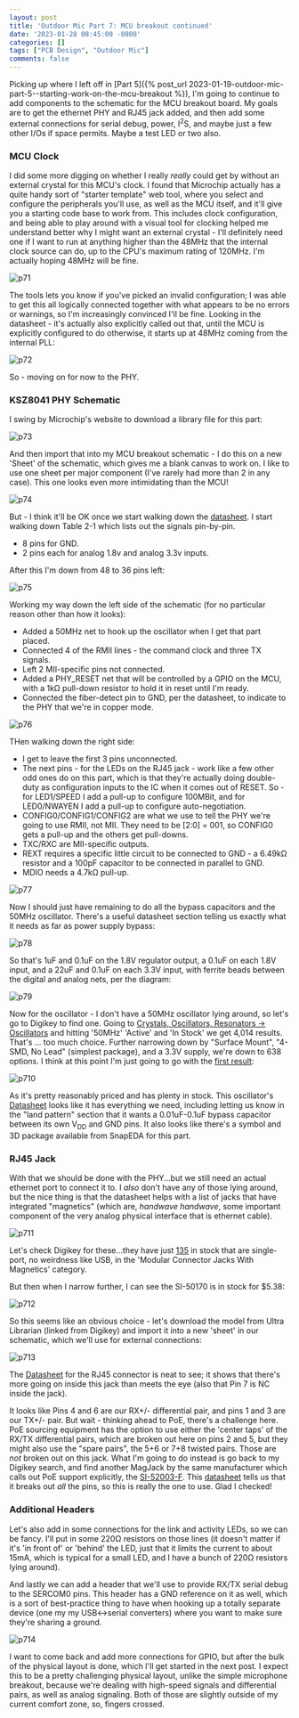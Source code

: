 ```yaml
---
layout: post
title: 'Outdoor Mic Part 7: MCU breakout continued'
date: '2023-01-28 08:45:00 -0800'
categories: []
tags: ["PCB Design", "Outdoor Mic"]
comments: false
---
```

Picking up where I left off in [Part 5]({% post_url 2023-01-19-outdoor-mic-part-5--starting-work-on-the-mcu-breakout %}), I'm going to continue to add components to the schematic for the MCU breakout board.  My goals are to get the ethernet PHY and RJ45 jack added, and then add some external connections for serial debug, power, I<sup>2</sup>S, and maybe just a few other I/Os if space permits.  Maybe a test LED or two also.

### MCU Clock

I did some more digging on whether I really *really* could get by without an external crystal for this MCU's clock.  I found that Microchip actually has a quite handy sort of "starter template" web tool, where you select and configure the peripherals you'll use, as well as the MCU itself, and it'll give you a starting code base to work from.  This includes clock configuration, and being able to play around with a visual tool for clocking helped me understand better why I might want an external crystal - I'll definitely need one if I want to run at anything higher than the 48MHz that the internal clock source can do, up to the CPU's maximum rating of 120MHz.  I'm actually hoping 48MHz will be fine.

![p71](/assets/img/part7-1.png)

The tools lets you know if you've picked an invalid configuration; I was able to get this all logically connected together with what appears to be no errors or warnings, so I'm increasingly convinced I'll be fine.  Looking in the datasheet - it's actually also explicitly called out that, until the MCU is explicitly configured to do otherwise, it starts up at 48MHz coming from the internal PLL:

![p72](/assets/img/part7-2.png)

So - moving on for now to the PHY.

### KSZ8041 PHY Schematic

I swing by Microchip's website to download a library file for this part:

![p73](/assets/img/part7-3.png)

And then import that into my MCU breakout schematic - I do this on a new 'Sheet' of the schematic, which gives me a blank canvas to work on.  I like to use one sheet per major component (I've rarely had more than 2 in any case).  This one looks even more intimidating than the MCU!

![p74](/assets/img/part7-4.png)

But - I think it'll be OK once we start walking down the [datasheet](https://ww1.microchip.com/downloads/en/DeviceDoc/00002436B.pdf).  I start walking down Table 2-1 which lists out the signals pin-by-pin.

* 8 pins for GND.
* 2 pins each for analog 1.8v and analog 3.3v inputs.

After this I'm down from 48 to 36 pins left:

![p75](/assets/img/part7-5.png)

Working my way down the left side of the schematic (for no particular reason other than how it looks):

* Added a 50MHz net to hook up the oscillator when I get that part placed.
* Connected 4 of the RMII lines - the command clock and three TX signals.
* Left 2 MII-specific pins not connected.
* Added a PHY_RESET net that will be controlled by a GPIO on the MCU, with a 1kΩ pull-down resistor to hold it in reset until I'm ready.
* Connected the fiber-detect pin to GND, per the datasheet, to indicate to the PHY that we're in copper mode.

![p76](/assets/img/part7-6.png)

THen walking down the right side:

* I get to leave the first 3 pins unconnected.
* The next pins - for the LEDs on the RJ45 jack - work like a few other odd ones do on this part, which is that they're actually doing double-duty as configuration inputs to the IC when it comes out of RESET.  So - for LED1/SPEED I add a pull-up to configure 100MBit, and for LED0/NWAYEN I add a pull-up to configure auto-negotiation.
* CONFIG0/CONFIG1/CONFIG2 are what we use to tell the PHY we're going to use RMII, not MII.  They need to be [2:0] = 001, so CONFIG0 gets a pull-up and the others get pull-downs.
* TXC/RXC are MII-specific outputs.
* REXT requires a specific little circuit to be connected to GND - a 6.49kΩ resistor and a 100pF capacitor to be connected in parallel to GND.
* MDIO needs a 4.7kΩ pull-up.

![p77](/assets/img/part7-7.png)

Now I should just have remaining to do all the bypass capacitors and the 50MHz oscillator.  There's a useful datasheet section telling us exactly what it needs as far as power supply bypass:

![p78](/assets/img/part7-8.png)

So that's 1uF and 0.1uF on the 1.8V regulator output, a 0.1uF on each 1.8V input, and a 22uF and 0.1uF on each 3.3V input, with ferrite beads between the digital and analog nets, per the diagram:

![p79](/assets/img/part7-9.png)

Now for the oscillator - I don't have a 50MHz oscillator lying around, so let's go to Digikey to find one.  Going to [Crystals, Oscillators, Resonators -> Oscillators](https://www.digikey.com/en/products/filter/oscillators/172) and hitting '50MHz' 'Active' and 'In Stock' we get 4,014 results.  That's ... too much choice.  Further narrowing down by "Surface Mount", "4-SMD, No Lead" (simplest package), and a 3.3V supply, we're down to 638 options.  I think at this point I'm just going to go with the [first result](https://www.digikey.com/en/products/detail/ecs-inc/ECS-2333-500-BN-TR/3927356):

![p710](/assets/img/part7-10.png)

As it's pretty reasonably priced and has plenty in stock.  This oscillator's [Datasheet](https://ecsxtal.com/store/pdf/ecs-2325-2333.pdf) looks like it has everything we need, including letting us know in the "land pattern" section that it wants a 0.01uF-0.1uF bypass capacitor between its own V<sub>DD</sub> and GND pins.  It also looks like there's a symbol and 3D package available from SnapEDA for this part.

### RJ45 Jack

With that we should be done with the PHY...but we still need an actual ethernet port to connect it to.  I *also* don't have any of those lying around, but the nice thing is that the datasheet helps with a list of jacks that have integrated "magnetics" (which are, *handwave handwave*, some important component of the very analog physical interface that is ethernet cable).

![p711](/assets/img/part7-11.png)

Let's check Digikey for these...they have just [135](https://www.digikey.com/en/products/filter/modular-connector-jacks-with-magnetics/365?s=N4IgjCBcoEwBxVAYygMwIYBsDOBTANCAPZQDaIAzAJwDsADDQCwgC6hADgC5QgDKnAJwCWAOwDmIAL6EwVOFUQgUkDDgLEyIOq2kgYYGhGhK0WPIRKRyENiC48AkiM64xuAVMIBaGIuWCAV3VLcgBWHV1fKxBcTgALdxFYgAIAW3QxACt0JABrHSA) in stock that are single-port, no weirdness like USB, in the 'Modular Connector Jacks With Magnetics' category.

But then when I narrow further, I can see the SI-50170 is in stock for $5.38:

![p712](/assets/img/part7-12.png)

So this seems like an obvious choice - let's download the model from Ultra Librarian (linked from Digikey) and import it into a new 'sheet' in our schematic, which we'll use for external connections:

![p713](/assets/img/part7-13.png)

The [Datasheet](https://www.belfuse.com/resources/drawings/magneticsolutions/dr-mag-si-50170-f.pdf) for the RJ45 connector is neat to see; it shows that there's more going on inside this jack than meets the eye (also that Pin 7 is NC inside the jack).

It looks like Pins 4 and 6 are our RX+/- differential pair, and pins 1 and 3 are our TX+/- pair.  But wait - thinking ahead to PoE, there's a challenge here.  PoE sourcing equipment has the option to use either the 'center taps' of the RX/TX differential pairs, which are broken out here on pins 2 and 5, but they might also use the "spare pairs", the 5+6 or 7+8 twisted pairs.  Those are *not* broken out on this jack.  What I'm going to do instead is go back to my Digikey search, and find another MagJack by the same manufacturer which calls out PoE support explicitly, the [SI-52003-F](https://www.digikey.com/en/products/detail/bel-fuse-inc/SI-52003-F/1635087).  This [datasheet](https://www.belfuse.com/resources/drawings/magneticsolutions/dr-mag-si-52003-f.pdf) tells us that it breaks out *all* the pins, so this is really the one to use.  Glad I checked!

### Additional Headers

Let's also add in some connections for the link and activity LEDs, so we can be fancy.  I'll put in some 220Ω resistors on those lines (it doesn't matter if it's 'in front of' or 'behind' the LED, just that it limits the current to about 15mA, which is typical for a small LED, and I have a bunch of 220Ω resistors lying around).

And lastly we can add a header that we'll use to provide RX/TX serial debug to the SERCOM0 pins.  This header has a GND reference on it as well, which is a sort of best-practice thing to have when hooking up a totally separate device (one my my USB<->serial converters) where you want to make sure they're sharing a ground.

![p714](/assets/img/part7-14.png)

I want to come back and add more connections for GPIO, but after the bulk of the physical layout is done, which I'll get started in the next post.  I expect this to be a pretty challenging physical layout, unlike the simple microphone breakout, because we're dealing with high-speed signals and differential pairs, as well as analog signaling.  Both of those are slightly outside of my current comfort zone, so, fingers crossed.
